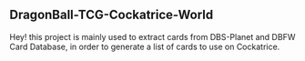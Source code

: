 ## DragonBall-TCG-Cockatrice-World

Hey! this project is mainly used to extract cards from DBS-Planet and DBFW Card Database, in order to generate a list of cards to use on Cockatrice.